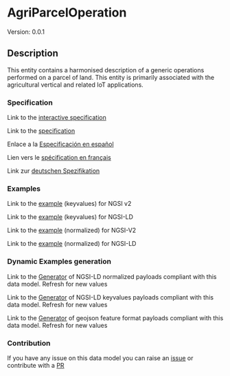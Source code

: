 # AgriParcelOperation
Version: 0.0.1

## Description 

This entity contains a harmonised description of a generic operations performed on a parcel of land. This entity is primarily associated with the agricultural vertical and related IoT applications.
### Specification

Link to the [interactive specification](https://swagger.lab.fiware.org/?url=https://smart-data-models.github.io/dataModel.Agrifood/AgriParcelOperation/swagger.yaml)

Link to the [specification](https://github.com/smart-data-models/dataModel.Agrifood/blob/master/AgriParcelOperation/doc/spec.md)

Enlace a la [Especificación en español](https://github.com/smart-data-models/dataModel.Agrifood/blob/master/AgriParcelOperation/doc/spec_ES.md)

Lien vers le [spécification en français](https://github.com/smart-data-models/dataModel.Agrifood/blob/master/AgriParcelOperation/doc/spec_FR.md)

Link zur [deutschen Spezifikation](https://github.com/smart-data-models/dataModel.Agrifood/blob/master/AgriParcelOperation/doc/spec_DE.md)
### Examples

Link to the [example](https://smart-data-models.github.io/dataModel.Agrifood/AgriParcelOperation/examples/example.json) (keyvalues) for NGSI v2

Link to the [example](https://smart-data-models.github.io/dataModel.Agrifood/AgriParcelOperation/examples/example.jsonld) (keyvalues) for NGSI-LD

Link to the [example](https://smart-data-models.github.io/dataModel.Agrifood/AgriParcelOperation/examples/example-normalized.json) (normalized) for NGSI-V2

Link to the [example](https://smart-data-models.github.io/dataModel.Agrifood/AgriParcelOperation/examples/example-normalized.jsonld) (normalized) for NGSI-LD
### Dynamic Examples generation

Link to the [Generator](https://smartdatamodels.org/extra/ngsi-ld_generator.php?schemaUrl=https://raw.githubusercontent.com/smart-data-models/dataModel.Agrifood/master/AgriParcelOperation/schema.json&email=info@smartdatamodels.org) of NGSI-LD normalized payloads compliant with this data model. Refresh for new values

Link to the [Generator](https://smartdatamodels.org/extra/ngsi-ld_generator_keyvalues.php?schemaUrl=https://raw.githubusercontent.com/smart-data-models/dataModel.Agrifood/master/AgriParcelOperation/schema.json&email=info@smartdatamodels.org) of NGSI-LD keyvalues payloads compliant with this data model. Refresh for new values

Link to the [Generator](https://smartdatamodels.org/extra/geojson_features_generator.php?schemaUrl=https://raw.githubusercontent.com/smart-data-models/dataModel.Agrifood/master/AgriParcelOperation/schema.json&email=info@smartdatamodels.org) of geojson feature format payloads compliant with this data model. Refresh for new values
### Contribution

 If you have any issue on this data model you can raise an [issue](https://github.com/smart-data-models/dataModel.Agrifood/issues)  or contribute with a [PR](https://github.com/smart-data-models/dataModel.Agrifood/pulls)